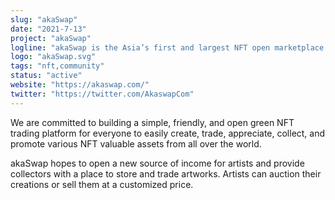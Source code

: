 ```yaml
---
slug: "akaSwap"
date: "2021-7-13"
project: "akaSwap"
logline: "akaSwap is the Asia’s first and largest NFT open marketplace on Tezos."
logo: "akaSwap.svg"
tags: "nft,community"
status: "active"
website: "https://akaswap.com/"
twitter: "https://twitter.com/AkaswapCom"
---
```


We are committed to building a simple, friendly, and open green NFT trading platform for everyone to easily create, trade, appreciate, collect, and promote various NFT valuable assets from all over the world.

akaSwap hopes to open a new source of income for artists and provide collectors with a place to store and trade artworks. Artists can auction their creations or sell them at a customized price.
